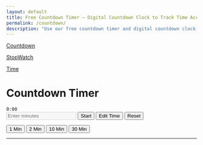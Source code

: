 ```yaml
---
layout: default
title: Free Countdown Timer – Digital Countdown Clock to Track Time Accurately
permalink: /countdown/
description: "Use our free countdown timer and digital countdown clock to track time accurately for any task. Perfect for work, study, cooking, and events. Set your timer for any duration, like a 2-minute timer, 1-minute timer."
---
```


<div class=row>
<div class="col-md-3 bg-light">
<div class="p-4 mb-2 bg-body-secondary">
 <p class="fs-2 "><a class="text-decoration-none" href="/countdown"><i class="fa-solid fa-stopwatch-20 me-3"></i>Countdown</a></p>
 <p class="fs-2"> <a class="text-decoration-none" href="/stop-watch"><i class="fa-solid fa-stopwatch me-3"></i>StopWatch</a></p>
 <p class="fs-2"> <a class="text-decoration-none" href="/current-time"><i class="fa-solid fa-clock me-3"></i>Time</a></p>
</div>
</div>




<div class="col-md-8 text-center">
<h1>Countdown Timer</h1>
<code><div id="timerDisplay">0:00</div></code>
 <div class="py-4">
  <input type="number" id="customTime" class="form-control w-25 d-inline" placeholder="Enter minutes" disabled>
  <button class="btn btn-success" onclick="startCustomTimer()">Start</button>
  <button class="btn btn-warning" onclick="editTime()">Edit Time</button>
  <button class="btn btn-danger" onclick="resetTimer()">Reset</button>
</div>

 <button class="btn btn-primary m-2" onclick="startTimer(60)">1 Min</button>
 <button class="btn btn-primary m-2" onclick="startTimer(120)">2 Min</button>
 <button class="btn btn-primary m-2" onclick="startTimer(600)">10 Min</button>
 <button class="btn btn-primary m-2" onclick="startTimer(1800)">30 Min</button>

</div>
<hr class="m-4">
<script src="{{ '/assets/js/countdown.js' | relative_url }}"></script>